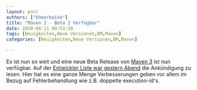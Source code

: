 ```yaml
---
layout: post
authors: ["khmarbaise"]
title: "Maven 3 - Beta 2 Verfügbar"
date: 2010-08-11 09:53:58
tags: [Neuigkeiten,Neue Versionen,BM,Maven]
categories: [Neuigkeiten,Neue Versionen,BM,Maven]

---
```

Es ist nun so weit und eine neue Beta Release von <a href="https://maven.apache.org">Maven 3</a> ist nun verfügbar. Auf der <a href="https://maven.40175.n5.nabble.com/ANN-Apache-Maven-3-0-beta-2-Released-td2471323.html#a2471323">Entwickler Liste war gestern Abend</a> die Ankündigung zu lesen. Hier hat es eine ganze Menge Verbesserungen geben vor allem im Bezug auf Fehlerbehandlung wie z.B. doppelte execution-id's. 

